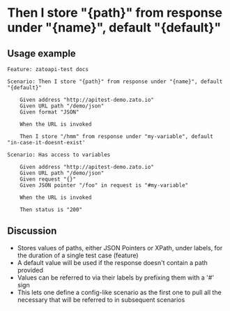 
Then I store "{path}" from response under "{name}", default "{default}"
=============================================================================================================

Usage example
-------------

```
Feature: zatoapi-test docs

Scenario: Then I store "{path}" from response under "{name}", default "{default}"

    Given address "http://apitest-demo.zato.io"
    Given URL path "/demo/json"
    Given format "JSON"

    When the URL is invoked

    Then I store "/hmm" from response under "my-variable", default "in-case-it-doesnt-exist'

Scenario: Has access to variables

    Given address "http://apitest-demo.zato.io"
    Given URL path "/demo/json"
    Given request "{}"
    Given JSON pointer "/foo" in request is "#my-variable"

    When the URL is invoked

    Then status is "200"
```

Discussion
----------

* Stores values of paths, either JSON Pointers or XPath, under labels, for the duration of a single test case (feature)
* A default value will be used if the response doesn't contain a path provided
* Values can be referred to via their labels by prefixing them with a '#' sign
* This lets one define a config-like scenario as the first one to pull all the necessary that will be referred to in subsequent
  scenarios